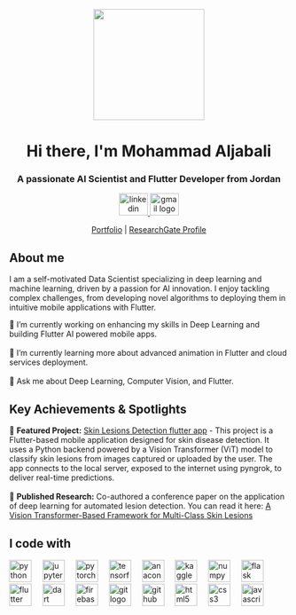 <div align="center">
  <img height="200" src="https://media4.giphy.com/media/v1.Y2lkPTc5MGI3NjExZW8yaHMydjhvMXFkcmF3bGUxZnJib3g5a2I2dDNoZHlkM282aGhydyZlcD12MV9pbnRlcm5hbF9naWZfYnlfaWQmY3Q9Zw/fZoKDBwdbILBjhtXZD/giphy.gif"  />
</div>

<h1 align="center">Hi there, I'm Mohammad Aljabali</h1>

<h3 align="center">A passionate AI Scientist and Flutter Developer from Jordan</h3>

<div align="center">
  <a href="https://www.linkedin.com/in/aljabali89m/" target="_blank">
    <img src="https://raw.githubusercontent.com/maurodesouza/profile-readme-generator/master/src/assets/icons/social/linkedin/default.svg" width="52" height="40" alt="linkedin logo"  />
  </a>
  <a href="mailto:aljabali89m@gmail.com" target="_blank">
    <img src="https://raw.githubusercontent.com/maurodesouza/profile-readme-generator/master/src/assets/icons/social/gmail/default.svg" width="52" height="40" alt="gmail logo"  />
  </a>
</div>

<p align="center">
  <a href="https://mohammad-aljabali.vercel.app/" target="_blank">Portfolio</a> | 
  <a href="https://www.researchgate.net/profile/Mohammad-Aljabali" target="_blank">ResearchGate Profile</a>
</p>

<h2 align="left">About me</h2>

<p align="left">I am a self-motivated Data Scientist specializing in deep learning and machine learning, driven by a passion for AI innovation. I enjoy tackling complex challenges, from developing novel algorithms to deploying them in intuitive mobile applications with Flutter.</p>

<p align="left">
  🔭 I’m currently working on enhancing my skills in Deep Learning and building Flutter AI powered mobile apps.<br><br>
  🌱 I’m currently learning more about advanced animation in Flutter and cloud services deployment.<br><br>
  💬 Ask me about Deep Learning, Computer Vision, and Flutter.
</p>

<h2 align="left">Key Achievements & Spotlights</h2>

<p align="left">
  📱 <strong>Featured Project:</strong> <a href="https://github.com/aljabali89m/Skin-Lesions-Detection-flutter-app" target="_blank">Skin Lesions Detection flutter app</a> - This project is a Flutter-based mobile application designed for skin disease detection. It uses a Python backend powered by a Vision Transformer (ViT) model to classify skin lesions from images captured or uploaded by the user. The app connects to the local server, exposed to the internet using pyngrok, to deliver real-time predictions.<br><br>
  📄 <strong>Published Research:</strong> Co-authored a conference paper on the application of deep learning for automated lesion detection. You can read it here: <a href="https://www.researchgate.net/publication/392896407" target="_blank">A Vision Transformer-Based Framework for Multi-Class Skin Lesions</a>
</p>

<h2 align="left">I code with</h2>

<div align="left">
  <img src="https://cdn.jsdelivr.net/gh/devicons/devicon/icons/python/python-original.svg" height="40" alt="python logo"  />
  <img width="12" />
  <img src="https://cdn.jsdelivr.net/gh/devicons/devicon/icons/jupyter/jupyter-original.svg" height="40" alt="jupyter logo"  />
  <img width="12" />
  <img src="https://cdn.jsdelivr.net/gh/devicons/devicon/icons/pytorch/pytorch-original.svg" height="40" alt="pytorch logo"  />
  <img width="12" />
  <img src="https://cdn.jsdelivr.net/gh/devicons/devicon/icons/tensorflow/tensorflow-original.svg" height="40" alt="tensorflow logo"  />
  <img width="12" />
  <img src="https://cdn.jsdelivr.net/gh/devicons/devicon/icons/anaconda/anaconda-original.svg" height="40" alt="anaconda logo"  />
  <img width="12" />
  <img src="https://cdn.jsdelivr.net/gh/devicons/devicon/icons/kaggle/kaggle-original.svg" height="40" alt="kaggle logo"  />
  <img width="12" />
  <img src="https://cdn.jsdelivr.net/gh/devicons/devicon/icons/numpy/numpy-original.svg" height="40" alt="numpy logo"  />
  <img width="12" />
  <img src="https://cdn.jsdelivr.net/gh/devicons/devicon/icons/flask/flask-original.svg" height="40" alt="flask logo"  />
  <img width="12" />
  <img src="https://cdn.jsdelivr.net/gh/devicons/devicon/icons/flutter/flutter-original.svg" height="40" alt="flutter logo"  />
  <img width="12" />
  <img src="https://cdn.jsdelivr.net/gh/devicons/devicon/icons/dart/dart-original.svg" height="40" alt="dart logo"  />
  <img width="12" />
  <img src="https://cdn.jsdelivr.net/gh/devicons/devicon/icons/firebase/firebase-plain.svg" height="40" alt="firebase logo"  />
  <img width="12" />
  <img src="https://cdn.jsdelivr.net/gh/devicons/devicon/icons/git/git-original.svg" height="40" alt="git logo"  />
  <img width="12" />
  <img src="https://cdn.jsdelivr.net/gh/devicons/devicon/icons/github/github-original.svg" height="40" alt="github logo"  />
  <img width="12" />
  <img src="https://cdn.jsdelivr.net/gh/devicons/devicon/icons/html5/html5-original.svg" height="40" alt="html5 logo"  />
  <img width="12" />
  <img src="https://cdn.jsdelivr.net/gh/devicons/devicon/icons/css3/css3-original.svg" height="40" alt="css3 logo"  />
  <img width="12" />
  <img src="https://cdn.jsdelivr.net/gh/devicons/devicon/icons/javascript/javascript-original.svg" height="40" alt="javascript logo"  />
</div>
